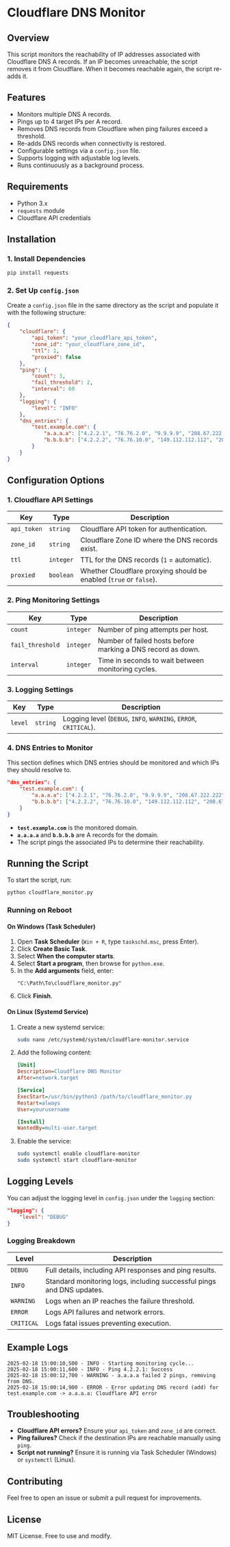# Cloudflare DNS Monitor

## Overview
This script monitors the reachability of IP addresses associated with Cloudflare DNS A records. If an IP becomes unreachable, the script removes it from Cloudflare. When it becomes reachable again, the script re-adds it.

## Features
- Monitors multiple DNS A records.
- Pings up to 4 target IPs per A record.
- Removes DNS records from Cloudflare when ping failures exceed a threshold.
- Re-adds DNS records when connectivity is restored.
- Configurable settings via a `config.json` file.
- Supports logging with adjustable log levels.
- Runs continuously as a background process.

## Requirements
- Python 3.x
- `requests` module
- Cloudflare API credentials

## Installation
### **1. Install Dependencies**
```bash
pip install requests
```

### **2. Set Up `config.json`**
Create a `config.json` file in the same directory as the script and populate it with the following structure:

```json
{
    "cloudflare": {
        "api_token": "your_cloudflare_api_token",
        "zone_id": "your_cloudflare_zone_id",
        "ttl": 1,
        "proxied": false
    },
    "ping": {
        "count": 3,
        "fail_threshold": 2,
        "interval": 60
    },
    "logging": {
        "level": "INFO"
    },
    "dns_entries": {
        "test.example.com": {
            "a.a.a.a": ["4.2.2.1", "76.76.2.0", "9.9.9.9", "208.67.222.222"],
            "b.b.b.b": ["4.2.2.2", "76.76.10.0", "149.112.112.112", "208.67.220.220"]
        }
    }
}
```

## Configuration Options

### **1. Cloudflare API Settings**
| Key        | Type    | Description |
|-----------|--------|-------------|
| `api_token` | `string` | Cloudflare API token for authentication. |
| `zone_id`   | `string` | Cloudflare Zone ID where the DNS records exist. |
| `ttl`       | `integer` | TTL for the DNS records (`1` = automatic). |
| `proxied`   | `boolean` | Whether Cloudflare proxying should be enabled (`true` or `false`). |

### **2. Ping Monitoring Settings**
| Key             | Type    | Description |
|---------------|--------|-------------|
| `count`        | `integer` | Number of ping attempts per host. |
| `fail_threshold` | `integer` | Number of failed hosts before marking a DNS record as down. |
| `interval`     | `integer` | Time in seconds to wait between monitoring cycles. |

### **3. Logging Settings**
| Key        | Type    | Description |
|-----------|--------|-------------|
| `level`    | `string` | Logging level (`DEBUG`, `INFO`, `WARNING`, `ERROR`, `CRITICAL`). |

### **4. DNS Entries to Monitor**
This section defines which DNS entries should be monitored and which IPs they should resolve to.

```json
"dns_entries": {
    "test.example.com": {
        "a.a.a.a": ["4.2.2.1", "76.76.2.0", "9.9.9.9", "208.67.222.222"],
        "b.b.b.b": ["4.2.2.2", "76.76.10.0", "149.112.112.112", "208.67.220.220"]
    }
}
```
- **`test.example.com`** is the monitored domain.
- **`a.a.a.a`** and **`b.b.b.b`** are A records for the domain.
- The script pings the associated IPs to determine their reachability.

## Running the Script
To start the script, run:
```bash
python cloudflare_monitor.py
```

### **Running on Reboot**

#### **On Windows (Task Scheduler)**
1. Open **Task Scheduler** (`Win + R`, type `taskschd.msc`, press Enter).
2. Click **Create Basic Task**.
3. Select **When the computer starts**.
4. Select **Start a program**, then browse for `python.exe`.
5. In the **Add arguments** field, enter:
   ```
   "C:\Path\To\cloudflare_monitor.py"
   ```
6. Click **Finish**.

#### **On Linux (Systemd Service)**
1. Create a new systemd service:
   ```bash
   sudo nano /etc/systemd/system/cloudflare-monitor.service
   ```
2. Add the following content:
   ```ini
   [Unit]
   Description=Cloudflare DNS Monitor
   After=network.target

   [Service]
   ExecStart=/usr/bin/python3 /path/to/cloudflare_monitor.py
   Restart=always
   User=yourusername

   [Install]
   WantedBy=multi-user.target
   ```
3. Enable the service:
   ```bash
   sudo systemctl enable cloudflare-monitor
   sudo systemctl start cloudflare-monitor
   ```

## Logging Levels
You can adjust the logging level in `config.json` under the `logging` section:
```json
"logging": {
    "level": "DEBUG"
}
```

### **Logging Breakdown**
| Level     | Description |
|-----------|-------------|
| `DEBUG`   | Full details, including API responses and ping results. |
| `INFO`    | Standard monitoring logs, including successful pings and DNS updates. |
| `WARNING` | Logs when an IP reaches the failure threshold. |
| `ERROR`   | Logs API failures and network errors. |
| `CRITICAL` | Logs fatal issues preventing execution. |

## Example Logs
```
2025-02-18 15:00:10,500 - INFO - Starting monitoring cycle...
2025-02-18 15:00:11,600 - INFO - Ping 4.2.2.1: Success
2025-02-18 15:00:12,700 - WARNING - a.a.a.a failed 2 pings, removing from DNS.
2025-02-18 15:00:14,900 - ERROR - Error updating DNS record (add) for test.example.com -> a.a.a.a: Cloudflare API error
```

## Troubleshooting
- **Cloudflare API errors?** Ensure your `api_token` and `zone_id` are correct.
- **Ping failures?** Check if the destination IPs are reachable manually using `ping`.
- **Script not running?** Ensure it is running via Task Scheduler (Windows) or `systemctl` (Linux).

## Contributing
Feel free to open an issue or submit a pull request for improvements.

## License
MIT License. Free to use and modify.


